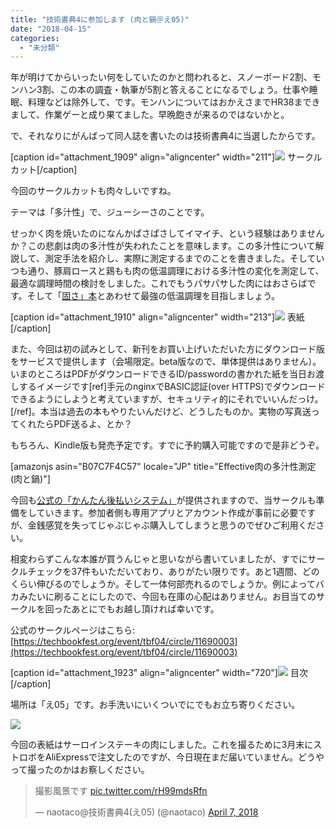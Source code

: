 ```yaml
---
title: "技術書典4に参加します (肉と鍋＠え05)"
date: "2018-04-15"
categories: 
  - "未分類"
---
```


年が明けてからいったい何をしていたのかと問われると、スノーボード2割、モンハン3割、この本の調査・執筆が5割と答えることになるでしょう。仕事や睡眠、料理などは除外して、です。モンハンについてはおかえさまでHR38まできまして、作業ゲーと成り果てました。早晩飽きが来るのではないかと。

で、それなりにがんばって同人誌を書いたのは技術書典4に当選したからです。

\[caption id="attachment\_1909" align="aligncenter" width="211"\]![](https://blog.naotaco.com/wp-content/uploads/2018/04/circle_cut-211x300.jpg) サークルカット\[/caption\]

今回のサークルカットも肉々しいですね。

テーマは「多汁性」で、ジューシーさのことです。

せっかく肉を焼いたのになんかぱさぱさしてイマイチ、という経験はありませんか？この悲劇は肉の多汁性が失われたことを意味します。この多汁性について解説して、測定手法を紹介し、実際に測定するまでのことを書きました。そしていつも通り、豚肩ロースと鶏もも肉の低温調理における多汁性の変化を測定して、最適な調理時間の検討をしました。これでもうパサパサした肉にはおさらばです。そして「[固さ」本](https://blog.naotaco.com/archives/1703)とあわせて最強の低温調理を目指しましょう。

\[caption id="attachment\_1910" align="aligncenter" width="213"\]![](https://blog.naotaco.com/wp-content/uploads/2018/04/cover-213x300.jpg) 表紙\[/caption\]

また、今回は初の試みとして、新刊をお買い上げいただいた方にダウンロード版をサービスで提供します（会場限定。beta版なので、単体提供はありません）。いまのところはPDFがダウンロードできるID/passwordの書かれた紙を当日お渡しするイメージです\[ref\]手元のnginxでBASIC認証(over HTTPS)でダウンロードできるようにしようと考えていますが、セキュリティ的にそれでいいんだっけ。\[/ref\]。本当は過去の本もやりたいんだけど、どうしたものか。実物の写真送ってくれたらPDF送るよ、とか？

もちろん、Kindle版も発売予定です。すでに予約購入可能ですので是非どうぞ。

\[amazonjs asin="B07C7F4C57" locale="JP" title="Effective肉の多汁性測定 (肉と鍋)"\]

今回も[公式の「かんたん後払いシステム」](https://blog.techbookfest.org/2018/04/15/payment/)が提供されますので、当サークルも準備をしていきます。参加者側も専用アプリとアカウント作成が事前に必要ですが、金銭感覚を失ってじゃぶじゃぶ購入してしまうと思うのでぜひご利用ください。

相変わらずこんな本誰が買うんじゃと思いながら書いていましたが、すでにサークルチェックを37件もいただいており、ありがたい限りです。あと1週間、どのくらい伸びるのでしょうか。そして一体何部売れるのでしょうか。例によってバカみたいに刷ることにしたので、今回も在庫の心配はありません。お目当てのサークルを回ったあとにでもお越し頂ければ幸いです。

公式のサークルページはこちら: [https://techbookfest.org/event/tbf04/circle/11690003](https://techbookfest.org/event/tbf04/circle/11690003)

\[caption id="attachment\_1923" align="aligncenter" width="720"\][![](https://blog.naotaco.com/wp-content/uploads/2018/04/toc-1-720x458.png)](https://blog.naotaco.com/wp-content/uploads/2018/04/toc-1.png) 目次\[/caption\]

場所は「え05」です。お手洗いにいくついでにでもお立ち寄りください。

[![](https://blog.naotaco.com/wp-content/uploads/2018/04/map_tbf4-720x478.png)](https://blog.naotaco.com/wp-content/uploads/2018/04/map_tbf4.png)

今回の表紙はサーロインステーキの肉にしました。これを撮るために3月末にストロボをAliExpressで注文したのですが、今日現在まだ届いていません。どうやって撮ったのかはお察しください。

<blockquote class="twitter-tweet" data-lang="en"><p dir="ltr" lang="ja">撮影風景です <a href="https://t.co/rH99mdsRfn">pic.twitter.com/rH99mdsRfn</a></p>— naotaco@技術書典4(え05) (@naotaco) <a href="https://twitter.com/naotaco/status/982554850641592320?ref_src=twsrc%5Etfw">April 7, 2018</a></blockquote>

<script async src="https://platform.twitter.com/widgets.js" charset="utf-8"></script>
